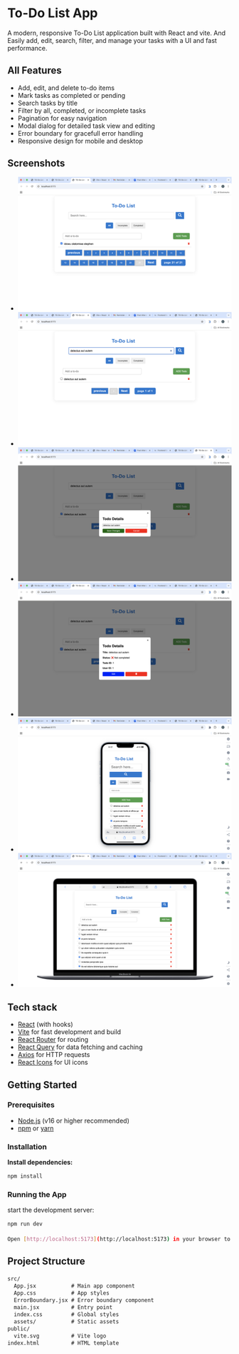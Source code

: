 # To-Do List App

A modern, responsive To-Do List application built with React and vite. And Easily add, edit, search, filter, and manage your tasks with a UI and fast performance.

## All Features

- Add, edit, and delete to-do items
- Mark tasks as completed or pending
- Search tasks by title
- Filter by all, completed, or incomplete tasks
- Pagination for easy navigation
- Modal dialog for detailed task view and editing
- Error boundary for gracefull error handling
- Responsive design for mobile and desktop

## Screenshots

- ![Add todo list Screenshot](./src/assets/add-todo.png)
- ![Search todo list Sreenshot](./src/assets/Search-todo-list.png)
- ![todo list modal details sreenshot](./src/assets/todo-modal-details.png)
- ![todo list modal edit sreenshot](./src/assets/todo-modal-edit.png)
- ![todo list mobile  sreenshot](./src/assets/todo-mobile.png)
- ![todo list desktop sreenshot](./src/assets/todo-desktop.png)

## Tech stack

- [React](https://react.dev/) (with hooks)
- [Vite](https://vitejs.dev/) for fast development and build
- [React Router](https://reactrouter.com/) for routing
- [React Query](https://tanstack.com/query/latest) for data fetching and caching
- [Axios](https://axios-http.com/) for HTTP requests
- [React Icons](https://react-icons.github.io/react-icons/) for UI icons

## Getting Started

### Prerequisites

- [Node.js](https://nodejs.org/) (v16 or higher recommended)
- [npm](https://www.npmjs.com/) or [yarn](https://yarnpkg.com/)

### Installation

**Install dependencies:**

```sh
npm install
```

### Running the App

start the development server:

```sh
npm run dev

Open [http://localhost:5173](http://localhost:5173) in your browser to view the app.
```

## Project Structure

```
src/
  App.jsx           # Main app component
  App.css           # App styles
  ErrorBoundary.jsx # Error boundary component
  main.jsx          # Entry point
  index.css         # Global styles
  assets/           # Static assets
public/
  vite.svg          # Vite logo
index.html          # HTML template
```
